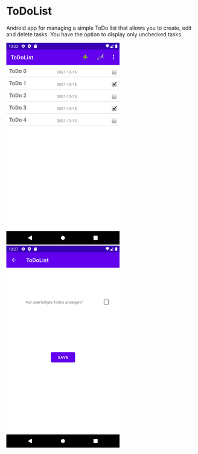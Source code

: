 # ToDoList
Android app for managing a simple ToDo list that allows you to create, edit and delete tasks. You have the option to display only unchecked tasks.

<p float="left">
<img src="./doc/Screenshot_1.png" width="300" /> 
<img src="./doc/Screenshot_2.png" width="300" />
</p>
